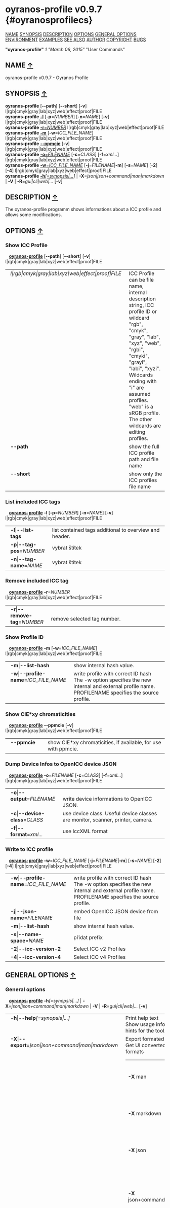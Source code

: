 # oyranos-profile v0.9.7 {#oyranosprofilecs}
<a name="toc"></a>
[NAME](#name) [SYNOPSIS](#synopsis) [DESCRIPTION](#description) [OPTIONS](#options) [GENERAL OPTIONS](#general_options) [ENVIRONMENT](#environment) [EXAMPLES](#examples) [SEE ALSO](#seealso) [AUTHOR](#author) [COPYRIGHT](#copyright) [BUGS](#bugs) 

<strong>"oyranos-profile"</strong> *1* <em>"March 06, 2015"</em> "User Commands"

<h2>NAME <a href="#toc" name="name">&uarr;</a></h2>

oyranos-profile v0.9.7 - Oyranos Profile

<h2>SYNOPSIS <a href="#toc" name="synopsis">&uarr;</a></h2>

<strong>oyranos-profile</strong> [<strong>--path</strong>] [<strong>--short</strong>] [<strong>-v</strong>] l|rgb|cmyk|gray|lab|xyz|web|effect|proof|FILE
<br />
<strong>oyranos-profile</strong> <a href="#list-tags"><strong>-l</strong></a> [<strong>-p</strong>=<em>NUMBER</em>] [<strong>-n</strong>=<em>NAME</em>] [<strong>-v</strong>] l|rgb|cmyk|gray|lab|xyz|web|effect|proof|FILE
<br />
<strong>oyranos-profile</strong> <a href="#remove-tag"><strong>-r</strong>=<em>NUMBER</em></a> l|rgb|cmyk|gray|lab|xyz|web|effect|proof|FILE
<br />
<strong>oyranos-profile</strong> <a href="#list-hash"><strong>-m</strong></a> [<strong>-w</strong>=<em>ICC_FILE_NAME</em>] l|rgb|cmyk|gray|lab|xyz|web|effect|proof|FILE
<br />
<strong>oyranos-profile</strong> <a href="#ppmcie"><strong>--ppmcie</strong></a> [<strong>-v</strong>] l|rgb|cmyk|gray|lab|xyz|web|effect|proof|FILE
<br />
<strong>oyranos-profile</strong> <a href="#output"><strong>-o</strong>=<em>FILENAME</em></a> [<strong>-c</strong>=<em>CLASS</em>] [<strong>-f</strong>=<em>xml...</em>] l|rgb|cmyk|gray|lab|xyz|web|effect|proof|FILE
<br />
<strong>oyranos-profile</strong> <a href="#profile-name"><strong>-w</strong>=<em>ICC_FILE_NAME</em></a> [<strong>-j</strong>=<em>FILENAME</em>|<strong>-m</strong>] [<strong>-s</strong>=<em>NAME</em>] [<strong>-2</strong>] [<strong>-4</strong>] l|rgb|cmyk|gray|lab|xyz|web|effect|proof|FILE
<br />
<strong>oyranos-profile</strong> <a href="#help"><strong>-h</strong><em>[=synopsis|...]</em></a> | <strong>-X</strong>=<em>json|json+command|man|markdown</em> | <strong>-V</strong> | <strong>-R</strong>=<em>gui|cli|web|...</em> [<strong>-v</strong>]

<h2>DESCRIPTION <a href="#toc" name="description">&uarr;</a></h2>

The oyranos-profile programm shows informations about a ICC profile and allows some modifications.

<h2>OPTIONS <a href="#toc" name="options">&uarr;</a></h2>

<h3>Show ICC Profile</h3>

&nbsp;&nbsp; <a href="#synopsis"><strong>oyranos-profile</strong></a> [<strong>--path</strong>] [<strong>--short</strong>] [<strong>-v</strong>] l|rgb|cmyk|gray|lab|xyz|web|effect|proof|FILE

<table style='width:100%'>
 <tr><td style='padding-left:1em;padding-right:1em;vertical-align:top;width:25%'><em>l|rgb|cmyk|gray|lab|xyz|web|effect|proof|FILE</em></td> <td>ICC Profile<br />can  be  file  name,  internal  description  string,  ICC profile ID or wildcard "rgb", "cmyk", "gray", "lab", "xyz", "web", "rgbi", "cmyki", "grayi", "labi", "xyzi".  Wildcards ending with "i" are assumed profiles. "web" is a sRGB profile. The other wildcards are editing profiles. </tr>
 <tr><td style='padding-left:1em;padding-right:1em;vertical-align:top;width:25%'><strong>--path</strong></td> <td>show the full ICC profile path and file name</td> </tr>
 <tr><td style='padding-left:1em;padding-right:1em;vertical-align:top;width:25%'><strong>--short</strong></td> <td>show only the ICC profiles file name</td> </tr>
</table>

<h3 id="list-tags">List included ICC tags</h3>

&nbsp;&nbsp; <a href="#synopsis"><strong>oyranos-profile</strong></a> <strong>-l</strong> [<strong>-p</strong>=<em>NUMBER</em>] [<strong>-n</strong>=<em>NAME</em>] [<strong>-v</strong>] l|rgb|cmyk|gray|lab|xyz|web|effect|proof|FILE

<table style='width:100%'>
 <tr><td style='padding-left:1em;padding-right:1em;vertical-align:top;width:25%'><strong>-l</strong>|<strong>--list-tags</strong></td> <td>list contained tags additional to overview and header.</td> </tr>
 <tr><td style='padding-left:1em;padding-right:1em;vertical-align:top;width:25%'><strong>-p</strong>|<strong>--tag-pos</strong>=<em>NUMBER</em></td> <td>vybrat štítek </tr>
 <tr><td style='padding-left:1em;padding-right:1em;vertical-align:top;width:25%'><strong>-n</strong>|<strong>--tag-name</strong>=<em>NAME</em></td> <td>vybrat štítek </tr>
</table>

<h3 id="remove-tag">Remove included ICC tag</h3>

&nbsp;&nbsp; <a href="#synopsis"><strong>oyranos-profile</strong></a> <strong>-r</strong>=<em>NUMBER</em> l|rgb|cmyk|gray|lab|xyz|web|effect|proof|FILE

<table style='width:100%'>
 <tr><td style='padding-left:1em;padding-right:1em;vertical-align:top;width:25%'><strong>-r</strong>|<strong>--remove-tag</strong>=<em>NUMBER</em></td> <td><br />remove selected tag number.  </td>
 </tr>
</table>

<h3 id="list-hash">Show Profile ID</h3>

&nbsp;&nbsp; <a href="#synopsis"><strong>oyranos-profile</strong></a> <strong>-m</strong> [<strong>-w</strong>=<em>ICC_FILE_NAME</em>] l|rgb|cmyk|gray|lab|xyz|web|effect|proof|FILE

<table style='width:100%'>
 <tr><td style='padding-left:1em;padding-right:1em;vertical-align:top;width:25%'><strong>-m</strong>|<strong>--list-hash</strong></td> <td>show internal hash value.</td> </tr>
 <tr><td style='padding-left:1em;padding-right:1em;vertical-align:top;width:25%'><strong>-w</strong>|<strong>--profile-name</strong>=<em>ICC_FILE_NAME</em></td> <td>write profile with correct ID hash<br />The -w option specifies the new internal and external profile name. PROFILENAME specifies the source profile.  </td>
 </tr>
</table>

<h3 id="ppmcie">Show CIE*xy chromaticities</h3>

&nbsp;&nbsp; <a href="#synopsis"><strong>oyranos-profile</strong></a> <strong>--ppmcie</strong> [<strong>-v</strong>] l|rgb|cmyk|gray|lab|xyz|web|effect|proof|FILE

<table style='width:100%'>
 <tr><td style='padding-left:1em;padding-right:1em;vertical-align:top;width:25%'><strong>--ppmcie</strong></td> <td>show CIE*xy chromaticities, if available, for use with ppmcie.</td> </tr>
</table>

<h3 id="output">Dump Device Infos to OpenICC device JSON</h3>

&nbsp;&nbsp; <a href="#synopsis"><strong>oyranos-profile</strong></a> <strong>-o</strong>=<em>FILENAME</em> [<strong>-c</strong>=<em>CLASS</em>] [<strong>-f</strong>=<em>xml...</em>] l|rgb|cmyk|gray|lab|xyz|web|effect|proof|FILE

<table style='width:100%'>
 <tr><td style='padding-left:1em;padding-right:1em;vertical-align:top;width:25%'><strong>-o</strong>|<strong>--output</strong>=<em>FILENAME</em></td> <td><br />write device informations to OpenICC JSON.  </td>
 </tr>
 <tr><td style='padding-left:1em;padding-right:1em;vertical-align:top;width:25%'><strong>-c</strong>|<strong>--device-class</strong>=<em>CLASS</em></td> <td>use device class. Useful device classes are monitor, scanner, printer, camera.  </td>
 </tr>
 <tr><td style='padding-left:1em;padding-right:1em;vertical-align:top;width:25%'><strong>-f</strong>|<strong>--format</strong>=<em>xml...</em></td> <td>use IccXML format  </td>
 </tr>
</table>

<h3 id="profile-name">Write to ICC profile</h3>

&nbsp;&nbsp; <a href="#synopsis"><strong>oyranos-profile</strong></a> <strong>-w</strong>=<em>ICC_FILE_NAME</em> [<strong>-j</strong>=<em>FILENAME</em>|<strong>-m</strong>] [<strong>-s</strong>=<em>NAME</em>] [<strong>-2</strong>] [<strong>-4</strong>] l|rgb|cmyk|gray|lab|xyz|web|effect|proof|FILE

<table style='width:100%'>
 <tr><td style='padding-left:1em;padding-right:1em;vertical-align:top;width:25%'><strong>-w</strong>|<strong>--profile-name</strong>=<em>ICC_FILE_NAME</em></td> <td>write profile with correct ID hash<br />The -w option specifies the new internal and external profile name. PROFILENAME specifies the source profile.  </td>
 </tr>
 <tr><td style='padding-left:1em;padding-right:1em;vertical-align:top;width:25%'><strong>-j</strong>|<strong>--json-name</strong>=<em>FILENAME</em></td> <td>embed OpenICC JSON device from file  </td>
 </tr>
 <tr><td style='padding-left:1em;padding-right:1em;vertical-align:top;width:25%'><strong>-m</strong>|<strong>--list-hash</strong></td> <td>show internal hash value.</td> </tr>
 <tr><td style='padding-left:1em;padding-right:1em;vertical-align:top;width:25%'><strong>-s</strong>|<strong>--name-space</strong>=<em>NAME</em></td> <td>přidat prefix  </td>
 </tr>
 <tr><td style='padding-left:1em;padding-right:1em;vertical-align:top;width:25%'><strong>-2</strong>|<strong>--icc-version-2</strong></td> <td>Select ICC v2 Profiles</td> </tr>
 <tr><td style='padding-left:1em;padding-right:1em;vertical-align:top;width:25%'><strong>-4</strong>|<strong>--icc-version-4</strong></td> <td>Select ICC v4 Profiles</td> </tr>
</table>


<h2>GENERAL OPTIONS <a href="#toc" name="general_options">&uarr;</a></h2>

<h3 id="help">General options</h3>

&nbsp;&nbsp; <a href="#synopsis"><strong>oyranos-profile</strong></a> <strong>-h</strong><em>[=synopsis|...]</em> | <strong>-X</strong>=<em>json|json+command|man|markdown</em> | <strong>-V</strong> | <strong>-R</strong>=<em>gui|cli|web|...</em> [<strong>-v</strong>]

<table style='width:100%'>
 <tr><td style='padding-left:1em;padding-right:1em;vertical-align:top;width:25%'><strong>-h</strong>|<strong>--help</strong><em>[=synopsis|...]</em></td> <td>Print help text<br />Show usage information and hints for the tool.</td> </tr>
 <tr><td style='padding-left:1em;padding-right:1em;vertical-align:top;width:25%'><strong>-X</strong>|<strong>--export</strong>=<em>json|json+command|man|markdown</em></td> <td>Export formated text<br />Get UI converted into text formats
  <table>
   <tr><td style='padding-left:0.5em'><strong>-X</strong> man</td><td># Man : Unix Man page - Get a unix man page</td></tr>
   <tr><td style='padding-left:0.5em'><strong>-X</strong> markdown</td><td># Markdown : Formated text - Get formated text</td></tr>
   <tr><td style='padding-left:0.5em'><strong>-X</strong> json</td><td># Json : GUI - Get a Oyjl Json UI declaration</td></tr>
   <tr><td style='padding-left:0.5em'><strong>-X</strong> json+command</td><td># Json + Command : GUI + Command - Get Oyjl Json UI declaration incuding command</td></tr>
   <tr><td style='padding-left:0.5em'><strong>-X</strong> export</td><td># Export : All available data - Get UI data for developers</td></tr>
  </table>
  </td>
 </tr>
 <tr><td style='padding-left:1em;padding-right:1em;vertical-align:top;width:25%'><strong>-V</strong>|<strong>--version</strong></td> <td>Version</td> </tr>
 <tr><td style='padding-left:1em;padding-right:1em;vertical-align:top;width:25%'><strong>-R</strong>|<strong>--render</strong>=<em>gui|cli|web|...</em></td> <td>Select Renderer<br />Select and possibly configure Renderer. -R="gui" will just launch a graphical UI.
  <table>
   <tr><td style='padding-left:0.5em'><strong>-R</strong> gui</td><td># Gui : Show UI - Display a interactive graphical User Interface.</td></tr>
   <tr><td style='padding-left:0.5em'><strong>-R</strong> cli</td><td># Cli : Show UI - Print on Command Line Interface.</td></tr>
   <tr><td style='padding-left:0.5em'><strong>-R</strong> web</td><td># Web : Start Web Server - Start a local Web Service to connect a Webbrowser with.</td></tr>
   <tr><td style='padding-left:0.5em'><strong>-R</strong> -</td>
  </table>
  </td>
 </tr>
 <tr><td style='padding-left:1em;padding-right:1em;vertical-align:top;width:25%'><strong>-v</strong>|<strong>--verbose</strong></td> <td>upovídaný výstup</td> </tr>
</table>


<h2>ENVIRONMENT <a href="#toc" name="environment">&uarr;</a></h2>

#### OY_DEBUG
&nbsp;&nbsp;set the Oyranos debug level. Alternatively the -v option can be used.
#### XDG_DATA_HOME XDG_DATA_DIRS
&nbsp;&nbsp;route Oyranos to top directories containing resources. The derived paths for ICC profiles have a "color/icc" appended.
  <br />
&nbsp;&nbsp;http://www.oyranos.com/wiki/index.php?title=OpenIccDirectoryProposal

<h2>EXAMPLES <a href="#toc" name="examples">&uarr;</a></h2>

#### Show overview and header of profile
&nbsp;&nbsp;oyranos-profile sRGB.icc
#### Show first tags content of profile
&nbsp;&nbsp;oyranos-profile -lv -p=1 sRGB.icc
#### Show the profile hash sum
&nbsp;&nbsp;oyranos-profile -m sRGB.icc
#### Show the RGB primaries of a matrix profile inside a CIE*xy diagram
&nbsp;&nbsp;ppmcie `oyranos-profile --ppmcie sRGB.icc` > sRGB_cie-xy.ppm
#### Add calibration data to meta tag of a device profile
&nbsp;&nbsp;oyranos-profile -w my_profile -j my_device.json my_profile.icc
#### Pass the profile to a external tool
&nbsp;&nbsp;iccdump "`oyranos-profile --path cmyk`"

<h2>SEE ALSO <a href="#toc" name="seealso">&uarr;</a></h2>

&nbsp;&nbsp;[oyranos-profiles](oyranosprofiles.html)<a href="oyranosprofiles.md">(1)</a>&nbsp;&nbsp;[oyranos-profile-graph](oyranosprofilegraph.html)<a href="oyranosprofilegraph.md">(1)</a>&nbsp;&nbsp;[oyranos-config-fltk](oyranosconfigfltk.html)<a href="oyranosconfigfltk.md">(1)</a>&nbsp;&nbsp;[oyranos-config](oyranosconfig.html)<a href="oyranosconfig.md">(1)</a>&nbsp;&nbsp;[oyranos](oyranos.html)<a href="oyranos.md">(3)</a>&nbsp;&nbsp;[ppmcie](ppmcie.html)<a href="ppmcie.md">(1)</a>

 http://www.oyranos.org


<h2>AUTHOR <a href="#toc" name="author">&uarr;</a></h2>

Kai-Uwe Behrmann http://www.oyranos.org

<h2>COPYRIGHT <a href="#toc" name="copyright">&uarr;</a></h2>

*© 2005-2021 Kai-Uwe Behrmann and others*


<a name="license"></a>
### Licence
newBSD <a href="http://www.oyranos.org">http://www.oyranos.org</a>

<h2>BUGS <a href="#toc" name="bugs">&uarr;</a></h2>

<a href="https://www.github.com/oyranos-cms/oyranos/issues">https://www.github.com/oyranos-cms/oyranos/issues</a>

